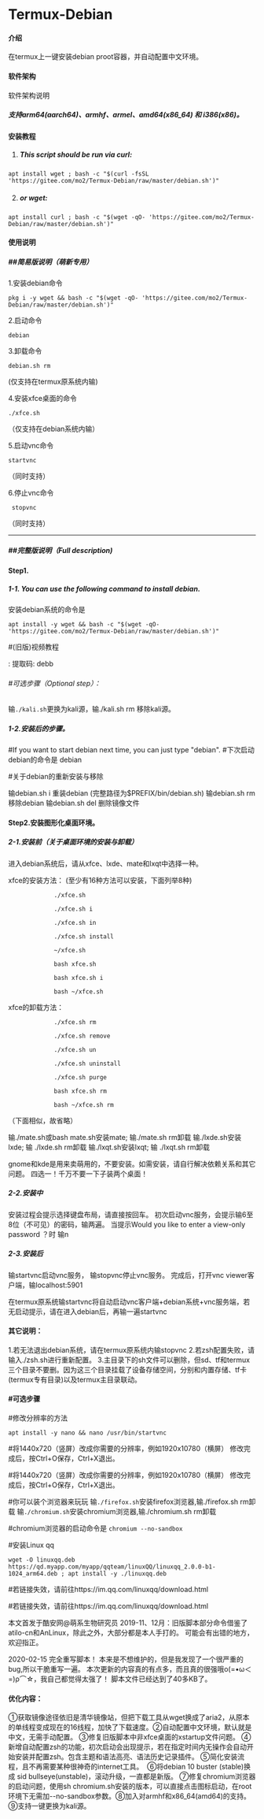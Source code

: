# Termux-Debian

#### 介绍
在termux上一键安装debian proot容器，并自动配置中文环境。 

#### 软件架构
软件架构说明

##### 支持arm64(aarch64)、armhf、armel、amd64(x86_64) 和 i386(x86)。


#### 安装教程

1.  ##### This script should be run via curl:
```shell
apt install wget ; bash -c "$(curl -fsSL 'https://gitee.com/mo2/Termux-Debian/raw/master/debian.sh')"
```



2. ##### or wget:
```shell
apt install curl ; bash -c "$(wget -qO- 'https://gitee.com/mo2/Termux-Debian/raw/master/debian.sh')"
```

#### 使用说明

##### ##简易版说明（萌新专用）

1.安装debian命令

```shell
pkg i -y wget && bash -c "$(wget -qO- 'https://gitee.com/mo2/Termux-Debian/raw/master/debian.sh')"
```

2.启动命令

```shell
debian
```

3.卸载命令 

```shell
debian.sh rm
```

(仅支持在termux原系统内输)

4.安装xfce桌面的命令 

```shell
./xfce.sh
```

（仅支持在debian系统内输）

5.启动vnc命令 

```shell
startvnc
```

（同时支持）

6.停止vnc命令

```shell
 stopvnc
```

（同时支持）

-------------------------------------------------

##### ##完整版说明（Full description)

#### Step1.

##### 1-1. You can use the following command to install debian.

安装debian系统的命令是 

```shell
apt install -y wget && bash -c "$(wget -qO- 'https://gitee.com/mo2/Termux-Debian/raw/master/debian.sh')"
```

#(旧版)视频教程

[链接]: https://pan.baidu.com/s/1rh7Nkcd0gG9RPx77JyGqZA	"百度网盘"

: 提取码: debb

###### #可选步骤（Optional step）：

输`./kali.sh`更换为kali源，输./kali.sh rm 移除kali源。

#####  1-2.安装后的步骤。

#If you want to start debian next time, you can just type "debian".
#下次启动debian的命令是
debian

#关于debian的重新安装与移除

输debian.sh i 重装debian  (完整路径为$PREFIX/bin/debian.sh)
输debian.sh rm 移除debian
输debian.sh del 删除镜像文件



#### Step2.安装图形化桌面环境。

##### 2-1.安装前（关于桌面环境的安装与卸载）

进入debian系统后，请从xfce、lxde、mate和lxqt中选择一种。

xfce的安装方法：
(至少有16种方法可以安装，下面列举8种)
              
				 

```shell
             ./xfce.sh
              
             ./xfce.sh i
			 
             ./xfce.sh in
			 
             ./xfce.sh install
			 
             ~/xfce.sh				 
			 
             bash xfce.sh
			 
             bash xfce.sh i
			 
			 bash ~/xfce.sh
```

xfce的卸载方法： 
               
				 
```shell
             ./xfce.sh rm
              
             ./xfce.sh remove
			 
             ./xfce.sh un
			 
             ./xfce.sh uninstall
			 
             ./xfce.sh purge				 
			 
             bash xfce.sh rm 
			 
			 bash ~/xfce.sh rm               
```

（下面相似，故省略）                 				
								
输./mate.sh或bash mate.sh安装mate; 输./mate.sh rm卸载
输./lxde.sh安装lxde; 输 ./lxde.sh rm卸载
输./lxqt.sh安装lxqt; 输 ./lxqt.sh rm卸载


gnome和kde是用来卖萌用的，不要安装。如需安装，请自行解决依赖关系和其它问题。
四选一！千万不要一下子装两个桌面！

##### 2-2.安装中

安装过程会提示选择键盘布局，请直接按回车。
初次启动vnc服务，会提示输6至8位（不可见）的密码，输两遍。
当提示Would you like to enter a view-only password ？时
输n

##### 2-3.安装后

输startvnc启动vnc服务，
输stopvnc停止vnc服务。
完成后，打开vnc viewer客户端，输localhost:5901

在termux原系统输startvnc将自动启动vnc客户端+debian系统+vnc服务端，若无启动提示，请在进入debian后，再输一遍startvnc

#### 其它说明：

1.若无法退出debian系统，请在termux原系统内输stopvnc
2.若zsh配置失败，请输入./zsh.sh进行重新配置。
3.主目录下的sh文件可以删除，但sd、tf和termux三个目录不要删。因为这三个目录挂载了设备存储空间，分别和内置存储、tf卡(termux专有目录)以及termux主目录联动。



#### #可选步骤

#修改分辨率的方法

```shell
apt install -y nano && nano /usr/bin/startvnc
```

#将1440x720（竖屏）改成你需要的分辨率，例如1920x10780（横屏）
修改完成后，按Ctrl+O保存，Ctrl+X退出。

#将1440x720（竖屏）改成你需要的分辨率，例如1920x10780（横屏）
修改完成后，按Ctrl+O保存，Ctrl+X退出。

#你可以装个浏览器来玩玩
输`./firefox.sh`安装firefox浏览器,输./firefox.sh rm卸载
输`./chromium.sh`安装chromium浏览器,输./chromium.sh rm卸载

#chromium浏览器的启动命令是 `chromium --no-sandbox`

#安装Linux qq

```shell
wget -O linuxqq.deb https://qd.myapp.com/myapp/qqteam/linuxQQ/linuxqq_2.0.0-b1-1024_arm64.deb ; apt install -y ./linuxqq.deb
```

#若链接失效，请前往https://im.qq.com/linuxqq/download.html

#若链接失效，请前往https://im.qq.com/linuxqq/download.html

本文首发于酷安网@萌系生物研究员
2019-11、12月：旧版脚本部分命令借鉴了atilo-cn和AnLinux，除此之外，大部分都是本人手打的。
可能会有出错的地方，欢迎指正。

2020-02-15
完全重写脚本！
本来是不想维护的，但是我发现了一个很严重的bug,所以干脆重写一遍。
本次更新的内容真的有点多，而且真的很强哦ο(=•ω＜=)ρ⌒☆，我自己都觉得太强了！
脚本文件已经达到了40多KB了。

#### 优化内容：

​         ①获取镜像途径依旧是清华镜像站，但把下载工具从wget换成了aria2，从原本的单线程变成现在的16线程，加快了下载速度。
​		 ②自动配置中文环境，默认就是中文，无需手动配置。
​		 ③修复旧版脚本中非xfce桌面的xstartup文件问题。
​		 ④新增自动配置zsh的功能，初次启动会出现提示，若在指定时间内无操作会自动开始安装并配置zsh。
​		 包含主题和语法高亮、语法历史记录插件。
​		 ⑤简化安装流程，且不再需要某种很神奇的internet工具。
​		 ⑥将debian 10 buster (stable)换成 sid bullseye(unstable)，滚动升级，一直都是新版。
​		 ⑦修复chromium浏览器的启动问题，使用sh chromium.sh安装的版本，可以直接点击图标启动，在root环境下无需加--no-sandbox参数。
​		 ⑧加入对armhf和x86_64(amd64)的支持。
​		 ⑨支持一键更换为kali源。
​		 
​		 
​		 
​		 